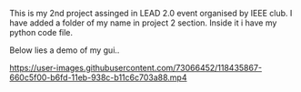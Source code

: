 This is my 2nd project assinged in LEAD 2.0 event organised by IEEE club. I have added a folder of my name in project 2 section. Inside it i have my python code file.

Below lies a demo of my gui..

https://user-images.githubusercontent.com/73066452/118435867-660c5f00-b6fd-11eb-938c-b11c6c703a88.mp4

